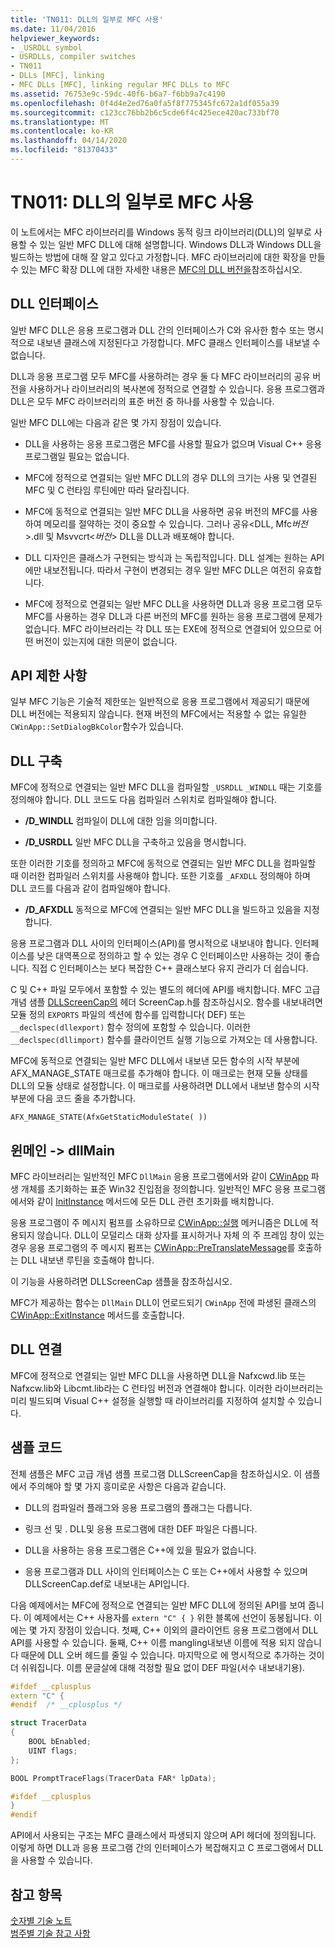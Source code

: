 ```yaml
---
title: 'TN011: DLL의 일부로 MFC 사용'
ms.date: 11/04/2016
helpviewer_keywords:
- _USRDLL symbol
- USRDLLs, compiler switches
- TN011
- DLLs [MFC], linking
- MFC DLLs [MFC], linking regular MFC DLLs to MFC
ms.assetid: 76753e9c-59dc-40f6-b6a7-f6bb9a7c4190
ms.openlocfilehash: 0f4d4e2ed76a0fa5f8f775345fc672a1df055a39
ms.sourcegitcommit: c123cc76bb2b6c5cde6f4c425ece420ac733bf70
ms.translationtype: MT
ms.contentlocale: ko-KR
ms.lasthandoff: 04/14/2020
ms.locfileid: "81370433"
---
```

# <a name="tn011-using-mfc-as-part-of-a-dll"></a>TN011: DLL의 일부로 MFC 사용

이 노트에서는 MFC 라이브러리를 Windows 동적 링크 라이브러리(DLL)의 일부로 사용할 수 있는 일반 MFC DLL에 대해 설명합니다. Windows DLL과 Windows DLL을 빌드하는 방법에 대해 잘 알고 있다고 가정합니다. MFC 라이브러리에 대한 확장을 만들 수 있는 MFC 확장 DLL에 대한 자세한 내용은 [MFC의 DLL 버전을](../mfc/tn033-dll-version-of-mfc.md)참조하십시오.

## <a name="dll-interfaces"></a>DLL 인터페이스

일반 MFC DLL은 응용 프로그램과 DLL 간의 인터페이스가 C와 유사한 함수 또는 명시적으로 내보낸 클래스에 지정된다고 가정합니다. MFC 클래스 인터페이스를 내보낼 수 없습니다.

DLL과 응용 프로그램 모두 MFC를 사용하려는 경우 둘 다 MFC 라이브러리의 공유 버전을 사용하거나 라이브러리의 복사본에 정적으로 연결할 수 있습니다. 응용 프로그램과 DLL은 모두 MFC 라이브러리의 표준 버전 중 하나를 사용할 수 있습니다.

일반 MFC DLL에는 다음과 같은 몇 가지 장점이 있습니다.

- DLL을 사용하는 응용 프로그램은 MFC를 사용할 필요가 없으며 Visual C++ 응용 프로그램일 필요는 없습니다.

- MFC에 정적으로 연결되는 일반 MFC DLL의 경우 DLL의 크기는 사용 및 연결된 MFC 및 C 런타임 루틴에만 따라 달라집니다.

- MFC에 동적으로 연결되는 일반 MFC DLL을 사용하면 공유 버전의 MFC를 사용하여 메모리를 절약하는 것이 중요할 수 있습니다. 그러나 공유\<DLL, Mfc*버전*>.dll 및 Msvvcrt\<*버전*> DLL을 DLL과 배포해야 합니다.

- DLL 디자인은 클래스가 구현되는 방식과 는 독립적입니다. DLL 설계는 원하는 API에만 내보전됩니다. 따라서 구현이 변경되는 경우 일반 MFC DLL은 여전히 유효합니다.

- MFC에 정적으로 연결되는 일반 MFC DLL을 사용하면 DLL과 응용 프로그램 모두 MFC를 사용하는 경우 DLL과 다른 버전의 MFC를 원하는 응용 프로그램에 문제가 없습니다. MFC 라이브러리는 각 DLL 또는 EXE에 정적으로 연결되어 있으므로 어떤 버전이 있는지에 대한 의문이 없습니다.

## <a name="api-limitations"></a>API 제한 사항

일부 MFC 기능은 기술적 제한또는 일반적으로 응용 프로그램에서 제공되기 때문에 DLL 버전에는 적용되지 않습니다. 현재 버전의 MFC에서는 적용할 수 없는 유일한 `CWinApp::SetDialogBkColor`함수가 있습니다.

## <a name="building-your-dll"></a>DLL 구축

MFC에 정적으로 연결되는 일반 MFC DLL을 컴파일할 `_USRDLL` `_WINDLL` 때는 기호를 정의해야 합니다. DLL 코드도 다음 컴파일러 스위치로 컴파일해야 합니다.

- **/D_WINDLL** 컴파일이 DLL에 대한 임을 의미합니다.

- **/D_USRDLL** 일반 MFC DLL을 구축하고 있음을 명시합니다.

또한 이러한 기호를 정의하고 MFC에 동적으로 연결되는 일반 MFC DLL을 컴파일할 때 이러한 컴파일러 스위치를 사용해야 합니다. 또한 기호를 `_AFXDLL` 정의해야 하며 DLL 코드를 다음과 같이 컴파일해야 합니다.

- **/D_AFXDLL** 동적으로 MFC에 연결되는 일반 MFC DLL을 빌드하고 있음을 지정합니다.

응용 프로그램과 DLL 사이의 인터페이스(API)를 명시적으로 내보내야 합니다. 인터페이스를 낮은 대역폭으로 정의하고 할 수 있는 경우 C 인터페이스만 사용하는 것이 좋습니다. 직접 C 인터페이스는 보다 복잡한 C++ 클래스보다 유지 관리가 더 쉽습니다.

C 및 C++ 파일 모두에서 포함할 수 있는 별도의 헤더에 API를 배치합니다. MFC 고급 개념 샘플 [DLLScreenCap의](../overview/visual-cpp-samples.md) 헤더 ScreenCap.h를 참조하십시오. 함수를 내보내려면 모듈 정의 `EXPORTS` 파일의 섹션에 함수를 입력합니다( DEF) 또는 `__declspec(dllexport)` 함수 정의에 포함할 수 있습니다. 이러한 `__declspec(dllimport)` 함수를 클라이언트 실행 기능으로 가져오는 데 사용합니다.

MFC에 동적으로 연결되는 일반 MFC DLL에서 내보낸 모든 함수의 시작 부분에 AFX_MANAGE_STATE 매크로를 추가해야 합니다. 이 매크로는 현재 모듈 상태를 DLL의 모듈 상태로 설정합니다. 이 매크로를 사용하려면 DLL에서 내보낸 함수의 시작 부분에 다음 코드 줄을 추가합니다.

`AFX_MANAGE_STATE(AfxGetStaticModuleState( ))`

## <a name="winmain---dllmain"></a>윈메인 -> dllMain

MFC 라이브러리는 일반적인 MFC `DllMain` 응용 프로그램에서와 같이 [CWinApp](../mfc/reference/cwinapp-class.md) 파생 개체를 초기화하는 표준 Win32 진입점을 정의합니다. 일반적인 MFC 응용 프로그램에서와 같이 [InitInstance](../mfc/reference/cwinapp-class.md#initinstance) 메서드에 모든 DLL 관련 초기화를 배치합니다.

응용 프로그램이 주 메시지 펌프를 소유하므로 [CWinApp::실행](../mfc/reference/cwinapp-class.md#run) 메커니즘은 DLL에 적용되지 않습니다. DLL이 모덜리스 대화 상자를 표시하거나 자체 의 주 프레임 창이 있는 경우 응용 프로그램의 주 메시지 펌프는 [CWinApp::PreTranslateMessage](../mfc/reference/cwinapp-class.md#pretranslatemessage)를 호출하는 DLL 내보낸 루틴을 호출해야 합니다.

이 기능을 사용하려면 DLLScreenCap 샘플을 참조하십시오.

MFC가 제공하는 함수는 `DllMain` DLL이 언로드되기 `CWinApp` 전에 파생된 클래스의 [CWinApp::ExitInstance](../mfc/reference/cwinapp-class.md#exitinstance) 메서드를 호출합니다.

## <a name="linking-your-dll"></a>DLL 연결

MFC에 정적으로 연결되는 일반 MFC DLL을 사용하면 DLL을 Nafxcwd.lib 또는 Nafxcw.lib와 Libcmt.lib라는 C 런타임 버전과 연결해야 합니다. 이러한 라이브러리는 미리 빌드되며 Visual C++ 설정을 실행할 때 라이브러리를 지정하여 설치할 수 있습니다.

## <a name="sample-code"></a>샘플 코드

전체 샘플은 MFC 고급 개념 샘플 프로그램 DLLScreenCap을 참조하십시오. 이 샘플에서 주의해야 할 몇 가지 흥미로운 사항은 다음과 같습니다.

- DLL의 컴파일러 플래그와 응용 프로그램의 플래그는 다릅니다.

- 링크 선 및 . DLL및 응용 프로그램에 대한 DEF 파일은 다릅니다.

- DLL을 사용하는 응용 프로그램은 C++에 있을 필요가 없습니다.

- 응용 프로그램과 DLL 사이의 인터페이스는 C 또는 C++에서 사용할 수 있으며 DLLScreenCap.def로 내보내는 API입니다.

다음 예제에서는 MFC에 정적으로 연결되는 일반 MFC DLL에 정의된 API를 보여 줍니다. 이 예제에서는 C++ 사용자를 `extern "C" { }` 위한 블록에 선언이 동봉됩니다. 이 에는 몇 가지 장점이 있습니다. 첫째, C++ 이외의 클라이언트 응용 프로그램에서 DLL API를 사용할 수 있습니다. 둘째, C++ 이름 mangling내보낸 이름에 적용 되지 않습니다 때문에 DLL 오버 헤드를 줄일 수 있습니다. 마지막으로 에 명시적으로 추가하는 것이 더 쉬워집니다. 이름 문글살에 대해 걱정할 필요 없이 DEF 파일(서수 내보내기용).

```cpp
#ifdef __cplusplus
extern "C" {
#endif  /* __cplusplus */

struct TracerData
{
    BOOL bEnabled;
    UINT flags;
};

BOOL PromptTraceFlags(TracerData FAR* lpData);

#ifdef __cplusplus
}
#endif
```

API에서 사용되는 구조는 MFC 클래스에서 파생되지 않으며 API 헤더에 정의됩니다. 이렇게 하면 DLL과 응용 프로그램 간의 인터페이스가 복잡해지고 C 프로그램에서 DLL을 사용할 수 있습니다.

## <a name="see-also"></a>참고 항목

[숫자별 기술 노트](../mfc/technical-notes-by-number.md)<br/>
[범주별 기술 참고 사항](../mfc/technical-notes-by-category.md)

